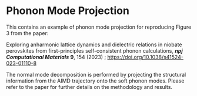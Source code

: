 # Phonon Mode Projection

This contains an example of phonon mode projection for reproducing Figure 3 from the paper:

Exploring anharmonic lattice dynamics and dielectric relations in niobate perovskites from first-principles self-consistent phonon calculations, ***npj Computational Materials*** **9**, 154 (2023) ; https://doi.org/10.1038/s41524-023-01110-8

The normal mode decomposition is performed by projecting the structural information from the AIMD trajectory onto the soft phonon modes. Please refer to the paper for further details on the methodology and results.
